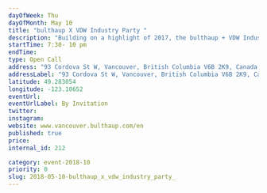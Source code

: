 ```yaml
---
dayOfWeek: Thu
dayOfMonth: May 10
title: "bulthaup X VDW Industry Party "
description: "Building on a highlight of 2017, the bulthaup + VDW Industry Party is back. A lively social evening of intersecting design disciplines, immersed in exemplary works from our very community:<br> <br> * Hosted at the extraordinary bulthaup Showroom<br> <br> * Cocktails born of art and science, by Odd Society Spirits<br> <br> * Delectable snacks by underground dinner and entertainment duo Rabbit’s Foot Supper Club<br> <br> * Custom ceramics by local rising star Janaki Larsen<br> * Wines from Vancouver Urban Winery, and tasty local brew by our neighbours at Faculty Brewing.<br> "
startTime: 7:30- 10 pm
endTime: 
type: Open Call
address: "93 Cordova St W, Vancouver, British Columbia V6B 2K9, Canada, Vancouver, BC, Canada"
addressLabel: "93 Cordova St W, Vancouver, British Columbia V6B 2K9, Canada"
latitude: 49.283054
longitude: -123.10652
eventUrl: 
eventUrlLabel: By Invitation
twitter: 
instagram: 
website: www.vancouver.bulthaup.com/en
published: true
price: 
internal_id: 212

category: event-2018-10
priority: 0
slug: 2018-05-10-bulthaup_x_vdw_industry_party_
---
```

